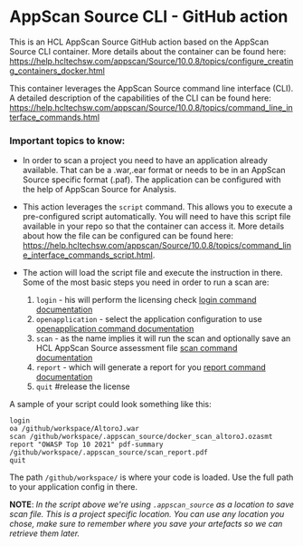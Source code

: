 # AppScan Source CLI - GitHub action

This is an HCL AppScan Source GitHub action based on the AppScan Source CLI container. 
More details about the container can be found here: https://help.hcltechsw.com/appscan/Source/10.0.8/topics/configure_creating_containers_docker.html

This container leverages the AppScan Source command line interface (CLI). A detailed description of the capabilities of the CLI can be found here: 
https://help.hcltechsw.com/appscan/Source/10.0.8/topics/command_line_interface_commands.html 

### Important topics to know: 
* In order to scan a project you need to have an application already available. That can be a .war,.ear format or needs to be in an AppScan Source specific format (.paf). The application can be configured with the help of AppScan Source for Analysis. 

* This action leverages the ```script``` command. This allows you to execute a pre-configured script automatically. You will need to have this script file available in your repo so that the container can access it. More details about how the file can be configured can be found here: https://help.hcltechsw.com/appscan/Source/10.0.8/topics/command_line_interface_commands_script.html. 

* The action will load the script file and execute the instruction in there. Some of the most basic steps you need in order to run a scan are: 
  1. ```login``` - his will perform the licensing check [login command documentation](https://help.hcltechsw.com/appscan/Source/10.0.8/topics/command_line_interface_commands_login.html) 
  2. ```openapplication``` - select the application configuration to use [openapplication command documentation](https://help.hcltechsw.com/appscan/Source/10.0.8/topics/command_line_interface_commands_openapplication.html) 
  3. ```scan``` - as the name implies it will run the scan and optionally save an HCL AppScan Source assessment file [scan command documentation](https://help.hcltechsw.com/appscan/Source/10.0.8/topics/command_line_interface_commands_scan.html?hl=scan) 
  4. ```report``` - which will generate a report for you [report command documentation](https://help.hcltechsw.com/appscan/Source/10.0.8/topics/command_line_interface_commands_report.html) 
  5. ```quit``` #release the license 
  
A sample of your script could look something like this:
  ```
  login
  oa /github/workspace/AltoroJ.war 
  scan /github/workspace/.appscan_source/docker_scan_altoroJ.ozasmt
  report "OWASP Top 10 2021" pdf-summary /github/workspace/.appscan_source/scan_report.pdf
  quit
  ```
The path ```/github/workspace/``` is where your code is loaded. Use the full path to your application config in there. 
  
**NOTE**: *In the script above we're using ```.appscan_source``` as a location to save scan file. This is a project specific location. You can use any location you chose, make sure to remember where you save your artefacts so we can retrieve them later.* 
